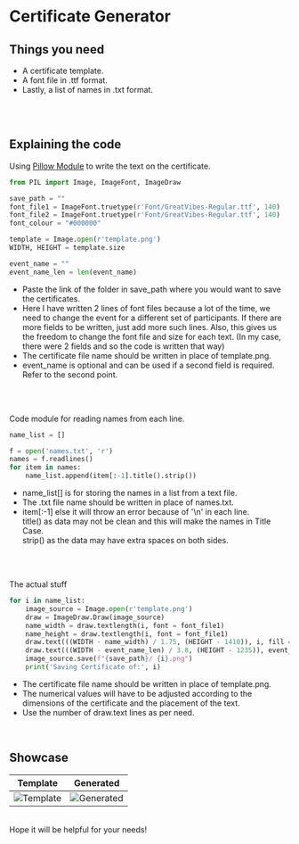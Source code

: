 # Certificate Generator

## Things you need
<ul>
  <li>A certificate template.
  <li>A font file in .ttf format.
  <li>Lastly, a list of names in .txt format.
</ul>
<br>
<br>

## Explaining the code

Using [Pillow Module](https://pypi.org/project/Pillow/) to write the text on the certificate.
  
```python
from PIL import Image, ImageFont, ImageDraw

save_path = ""
font_file1 = ImageFont.truetype(r'Font/GreatVibes-Regular.ttf', 140)
font_file2 = ImageFont.truetype(r'Font/GreatVibes-Regular.ttf', 140)
font_colour = "#000000"

template = Image.open(r'template.png')
WIDTH, HEIGHT = template.size

event_name = ""
event_name_len = len(event_name)
```
<ul>
  <li>Paste the link of the folder in save_path where you would want to save the certificates.
  <li>Here I have written 2 lines of font files because a lot of the time, we need to change the event for a different set of participants. If there are more fields to be written, just add more such lines. Also, this gives us the freedom to change the font file and size for each text. (In my case, there were 2 fields and so the code is written that way)
  <li>The certificate file name should be written in place of template.png.
  <li>event_name is optional and can be used if a second field is required. Refer to the second point.
</ul>
<br>
<br>

Code module for reading names from each line.
```python
name_list = []

f = open('names.txt', 'r')
names = f.readlines()
for item in names:
    name_list.append(item[:-1].title().strip())
```
<ul>
  <li>name_list[] is for storing the names in a list from a text file.
  <li>The .txt file name should be written in place of names.txt.
  <li>item[:-1] else it will throw an error because of '\n' in each line. <br>title() as data may not be clean and this will make the names in Title Case. <br>strip() as the data may have extra spaces on both sides.
</ul>
<br>
<br>

The actual stuff
```python
for i in name_list:
    image_source = Image.open(r'template.png')
    draw = ImageDraw.Draw(image_source)
    name_width = draw.textlength(i, font = font_file1)
    name_height = draw.textlength(i, font = font_file1)
    draw.text(((WIDTH - name_width) / 1.75, (HEIGHT - 1410)), i, fill = font_colour, font = font_file1)
    draw.text(((WIDTH - event_name_len) / 3.8, (HEIGHT - 1235)), event_name, fill = font_colour, font = font_file2)
    image_source.save(f"{save_path}/ {i}.png")
    print('Saving Certificate of:', i)
```
<ul>
  <li>The certificate file name should be written in place of template.png.
  <li>The numerical values will have to be adjusted according to the dimensions of the certificate and the placement of the text.
  <li>Use the number of draw.text lines as per need.
</ul
<br>
<br>

## Showcase
| Template      | Generated |
| ----------- | ----------- |
| ![Template](https://github.com/roy-rajarshi/Certificate-Generator/blob/main/template.png)      | ![Generated](https://github.com/roy-rajarshi/Certificate-Generator/blob/main/generated.png)       |
  
  
<br>
Hope it will be helpful for your needs!
  
  
  
  
  
